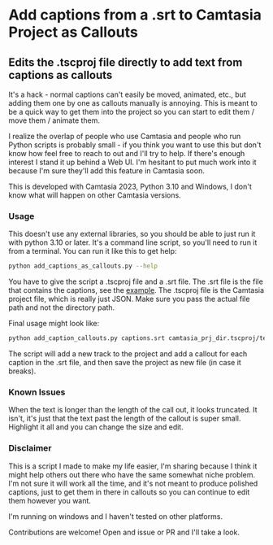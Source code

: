 # Add captions from a .srt to Camtasia Project as Callouts
## Edits the .tscproj file directly to add text from captions as callouts

It's a hack - normal captions can't easily be moved, animated, etc., but adding
them one by one as callouts manually is annoying. This is meant to be a quick
way to get them into the project so you can start to edit them / move them /
animate them.

I realize the overlap of people who use Camtasia and people who run Python
scripts is probably small - if you think you want to use this but don't know
how feel free to reach to out and I'll try to help. If there's enough interest
I stand it up behind a Web UI. I'm hesitant to put much work into it because
I'm sure they'll add this feature in Camtasia soon.

This is developed with Camtasia 2023, Python 3.10 and Windows, I don't know 
what will happen on other Camtasia versions.

### Usage

This doesn't use any external libraries, so you should be able to just run it
with python 3.10 or later. It's a command line script, so you'll need to run it
from a terminal. You can run it like this to get help:

```bash
python add_captions_as_callouts.py --help
```

You have to give the script a .tscproj file and a .srt file. The .srt file is
the file that contains the captions, see the [example](example). The .tscproj
file is the Camtasia project file, which is really just JSON. Make sure you pass
the actual file path and not the directory path.

Final usage might look like:
```bash
python add_caption_callouts.py captions.srt camtasia_prj_dir.tscproj/test_project.tscproj
```

The script will add a new track to the project and add a callout for each
caption in the .srt file, and then save the project as new file (in case it
breaks).

### Known Issues
When the text is longer than the length of the call out, it looks truncated. It
isn't, it's just that the text past the length of the callout is super small.
Highlight it all and you can change the size and edit.

### Disclaimer
This is a script I made to make my life easier, I'm sharing because I think it
might help others out there who have the same somewhat niche problem. I'm not
sure it will work all the time, and it's not meant to produce polished captions,
just to get them in there in callouts so you can continue to edit them however
you want.

I'm running on windows and I haven't tested on other platforms.

Contributions are welcome! Open and issue or PR and I'll take a look.
